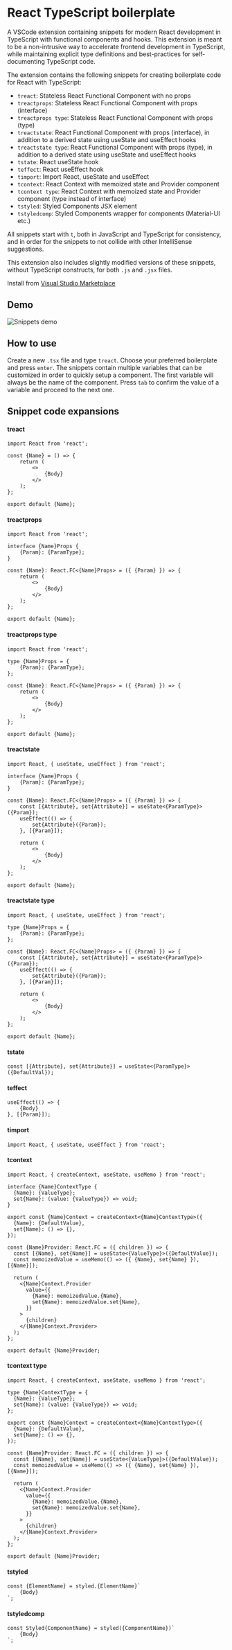 # React TypeScript boilerplate

A VSCode extension containing snippets for modern React development in TypeScript with functional components and hooks. This extension is meant to be a non-intrusive way to accelerate frontend development in TypeScript, while maintaining explicit type definitions and best-practices for self-documenting TypeScript code.

The extension contains the following snippets for creating boilerplate code for React with TypeScript:

- `treact`: Stateless React Functional Component with no props
- `treactprops`: Stateless React Functional Component with props (interface)
- `treactprops type`: Stateless React Functional Component with props (type)
- `treactstate`: React Functional Component with props (interface), in addition to a derived state using useState and useEffect hooks
- `treactstate type`: React Functional Component with props (type), in addition to a derived state using useState and useEffect hooks
- `tstate`: React useState hook
- `teffect`: React useEffect hook
- `timport`: Import React, useState and useEffect
- `tcontext`: React Context with memoized state and Provider component
- `tcontext type`: React Context with memoized state and Provider component (type instead of interface)
- `tstyled`: Styled Components JSX element
- `tstyledcomp`: Styled Components wrapper for components (Material-UI etc.)

All snippets start with `t`, both in JavaScript and TypeScript for consistency, and in order for the snippets to not collide with other IntelliSense suggestions.

This extension also includes slightly modified versions of these snippets, without TypeScript constructs, for both `.js` and `.jsx` files.

Install from [Visual Studio Marketplace](https://marketplace.visualstudio.com/items?itemName=Magssch.react-typescript-boilerplate)

## Demo

![Snippets demo](https://media.giphy.com/media/QSFoVWNfXlEk2SL16S/giphy.gif)

## How to use

Create a new `.tsx` file and type `treact`. Choose your preferred boilerplate and press `enter`. The snippets contain multiple variables that can be customized in order to quickly setup a component. The first variable will always be the name of the component. Press `tab` to confirm the value of a variable and proceed to the next one.

## Snippet code expansions

#### treact

```
import React from 'react';

const {Name} = () => {
    return (
        <>
            {Body}
        </>
    );
};

export default {Name};

```

#### treactprops

```
import React from 'react';

interface {Name}Props {
    {Param}: {ParamType};
}

const {Name}: React.FC<{Name}Props> = ({ {Param} }) => {
    return (
        <>
            {Body}
        </>
    );
};

export default {Name};

```

#### treactprops type

```
import React from 'react';

type {Name}Props = {
    {Param}: {ParamType};
};

const {Name}: React.FC<{Name}Props> = ({ {Param} }) => {
    return (
        <>
            {Body}
        </>
    );
};

export default {Name};

```

#### treactstate

```
import React, { useState, useEffect } from 'react';

interface {Name}Props {
    {Param}: {ParamType};
}

const {Name}: React.FC<{Name}Props> = ({ {Param} }) => {
    const [{Attribute}, set{Attribute}] = useState<{ParamType}>({Param});
    useEffect(() => {
        set{Attribute}({Param});
    }, [{Param}]);

    return (
        <>
            {Body}
        </>
    );
};

export default {Name};

```

#### treactstate type

```
import React, { useState, useEffect } from 'react';

type {Name}Props = {
    {Param}: {ParamType};
};

const {Name}: React.FC<{Name}Props> = ({ {Param} }) => {
    const [{Attribute}, set{Attribute}] = useState<{ParamType}>({Param});
    useEffect(() => {
        set{Attribute}({Param});
    }, [{Param}]);

    return (
        <>
            {Body}
        </>
    );
};

export default {Name};

```

#### tstate

```
const [{Attribute}, set{Attribute}] = useState<{ParamType}>({DefaultVal});
```

#### teffect

```
useEffect(() => {
    {Body}
}, [{Param}]);
```

#### timport

```
import React, { useState, useEffect } from 'react';

```

#### tcontext

```
import React, { createContext, useState, useMemo } from 'react';

interface {Name}ContextType {
  {Name}: {ValueType};
  set{Name}: (value: {ValueType}) => void;
}

export const {Name}Context = createContext<{Name}ContextType>({
  {Name}: {DefaultValue},
  set{Name}: () => {},
});

const {Name}Provider: React.FC = ({ children }) => {
  const [{Name}, set{Name}] = useState<{ValueType}>({DefaultValue});
  const memoizedValue = useMemo(() => ({ {Name}, set{Name} }), [{Name}]);

  return (
    <{Name}Context.Provider
      value={{
        {Name}: memoizedValue.{Name},
        set{Name}: memoizedValue.set{Name},
      }}
    >
      {children}
    </{Name}Context.Provider>
  );
};

export default {Name}Provider;

```

#### tcontext type

```
import React, { createContext, useState, useMemo } from 'react';

type {Name}ContextType = {
  {Name}: {ValueType};
  set{Name}: (value: {ValueType}) => void;
};

export const {Name}Context = createContext<{Name}ContextType>({
  {Name}: {DefaultValue},
  set{Name}: () => {},
});

const {Name}Provider: React.FC = ({ children }) => {
  const [{Name}, set{Name}] = useState<{ValueType}>({DefaultValue});
  const memoizedValue = useMemo(() => ({ {Name}, set{Name} }), [{Name}]);

  return (
    <{Name}Context.Provider
      value={{
        {Name}: memoizedValue.{Name},
        set{Name}: memoizedValue.set{Name},
      }}
    >
      {children}
    </{Name}Context.Provider>
  );
};

export default {Name}Provider;

```

#### tstyled

```
const {ElementName} = styled.{ElementName}`
    {Body}
`;
```

#### tstyledcomp

```
const Styled{ComponentName} = styled({ComponentName})`
    {Body}
`;
```
